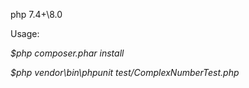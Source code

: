 php 7.4+\8.0

Usage: 

_$php composer.phar install_

_$php vendor\bin\phpunit test/ComplexNumberTest.php_